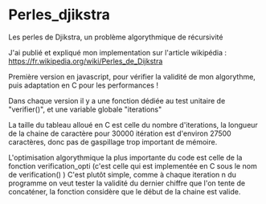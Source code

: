 # Perles_djikstra
Les perles de Djikstra, un problème algorythmique de récursivité

J'ai publié et expliqué mon implementation sur l'article wikipédia :
https://fr.wikipedia.org/wiki/Perles_de_Dijkstra

Première version en javascript, pour vérifier la validité de mon algorythme, puis adaptation en C pour les performances !

Dans chaque version il y a une fonction dédiée au test unitaire de "verifier()", et une variable globale "iterations"

La taille du tableau alloué en C est celle du nombre d'iterations, la longueur de la chaine de caractère pour 30000 itération est d'environ 27500 caractères, donc pas de gaspillage trop important de mémoire.

L'optimisation algorythmique la plus importante du code est celle de la fonction verification_opti (c'est celle qui est implementée en C sous le nom de verification() )
C'est plutôt simple, comme à chaque iteration n du programme on veut tester la validité du dernier chiffre que l'on tente de concaténer, la fonction considère que le début de la chaine est valide.
